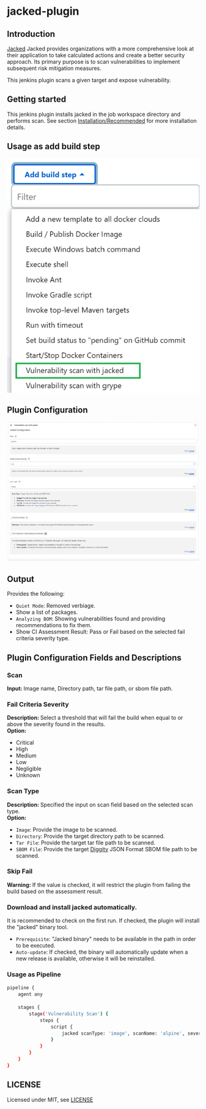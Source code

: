 # jacked-plugin

## Introduction

[Jacked](https://github.com/carbonetes/jacked) Jacked provides organizations with a more comprehensive look at their application to take calculated actions and create a better security approach. Its primary purpose is to scan vulnerabilities to implement subsequent risk mitigation measures.

This jenkins plugin scans a given target and expose vulnerability.

## Getting started

This jenkins plugin installs jacked in the job workspace directory and performs scan. 
See section [Installation/Recommended](https://github.com/carbonetes/jacked) for more installation details.

## Usage as add build step
<img src="assets/add-build-step.png" alt="Jacked plugin" />

## Plugin Configuration

<img src="assets/configuration.png" alt="Jacked plugin configuration" />

## Output
Provides the following:
- `Quiet Mode`: Removed verbiage.
- Show a list of packages.
- `Analyzing BOM`: Showing vulnerabilities found and providing recommendations to fix them.
- Show CI Assessment Result: Pass or Fail based on the selected fail criteria severity type.

## Plugin Configuration Fields and Descriptions
### Scan
<b>Input: </b> Image name, Directory path, tar file path, or sbom file path.
### Fail Criteria Severity
<b>Description: </b>Select a threshold that will fail the build when equal to or above the severity found in the results. 
<br>
<b>Option:</b> 
- Critical
- High
- Medium
- Low
- Negligible
- Unknown
### Scan Type
<b>Description: </b>Specified the input on scan field based on the selected scan type.
<br>
<b>Option:</b>
- `Image`: Provide the image to be scanned.
- `Directory`: Provide the target directory path to be scanned.
- `Tar File`: Provide the target tar file path to be scanned.
- `SBOM File`: Provide the target [Diggity](https://github.com/carbonetes/diggity) JSON Format SBOM file path to be scanned.
### Skip Fail
<b>Warning:</b> If the value is checked, it will restrict the plugin from failing the build based on the assessment result.
### Download and install jacked automatically.
It is recommended to check on the first run. If checked, the plugin will install the "jacked" binary tool.
- `Prerequisite`: "Jacked binary" needs to be available in the path in order to be executed.
- `Auto-update`: If checked, the binary will automatically update when a new release is available, otherwise it will be reinstalled.

### Usage as Pipeline
```sh
pipeline {
    agent any
    
    stages {
        stage('Vulnerability Scan') {
            steps {
                script {
                    jacked scanType: 'image', scanName: 'alpine', severityType: 'high', autoInstall: true, skipFail: false  
                }
            }
        }
    }
}
```

## LICENSE

Licensed under MIT, see [LICENSE](LICENSE.md)

